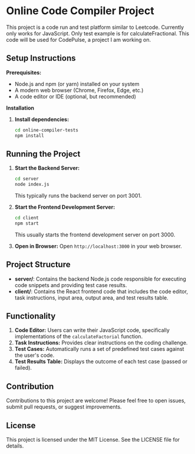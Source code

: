 # Online Code Compiler Project

This project is a code run and test platform similar to Leetcode. Currently only works for JavaScript. Only test example is for calculateFractional.
This code will be used for CodePulse, a project I am working on.

## Setup Instructions

**Prerequisites:**

*   Node.js and npm (or yarn) installed on your system
*   A modern web browser (Chrome, Firefox, Edge, etc.)
*   A code editor or IDE (optional, but recommended)

**Installation**

1. **Install dependencies:**
    ```bash 
    cd online-compiler-tests
    npm install  
    ```

## Running the Project

1.  **Start the Backend Server:**
    ```bash
    cd server 
    node index.js
    ```
    This typically runs the backend server on port 3001.
2.  **Start the Frontend Development Server:**
    ```bash
    cd client 
    npm start  
    ```
    This usually starts the frontend development server on port 3000.

3.  **Open in Browser:**  Open `http://localhost:3000` in your web browser.

## Project Structure

*   **server/**:  Contains the backend Node.js code responsible for executing code snippets and providing test case results.
*   **client/**:  Contains the React frontend code that includes the code editor, task instructions, input area, output area, and test results table.

## Functionality

1.  **Code Editor:** Users can write their JavaScript code, specifically implementations of the `calculateFactorial` function.
2.  **Task Instructions:** Provides clear instructions on the coding challenge.
3.  **Test Cases:** Automatically runs a set of predefined test cases against the user's code.
4.  **Test Results Table:** Displays the outcome of each test case (passed or failed).

## Contribution

Contributions to this project are welcome! Please feel free to open issues, submit pull requests, or suggest improvements.

## License

This project is licensed under the MIT License.  See the LICENSE file for details. 

